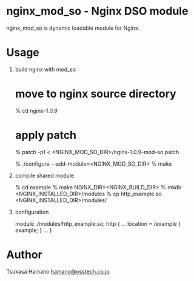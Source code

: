 nginx_mod_so - Nginx DSO module
===============================

nginx_mod_so is dynamic loadable module for Nginx.

# Usage

1. build nginx with mod_so

    # move to nginx source directory
    % cd nginx-1.0.9

    # apply patch
    % patch -p1 < <NGINX_MOD_SO_DIR>/nginx-1.0.9-mod-so.patch

    % ./configure --add-module=<NGINX_MOD_SO_DIR>
    % make

2. compile shared module

    % cd example
    % make NGINX_DIR=<NGINX_BUILD_DIR>
    % mkdir <NGINX_INSTALLED_DIR>/modules
    % cp http_example.so <NGINX_INSTALLED_DIR>/modules/

3. configuration

    module ./modules/http_example.so;
    http {
        ...
        location = /example {
            example;
        }
        ...
    }

# Author

Tsukasa Hamano <hamano@osstech.co.jp>
